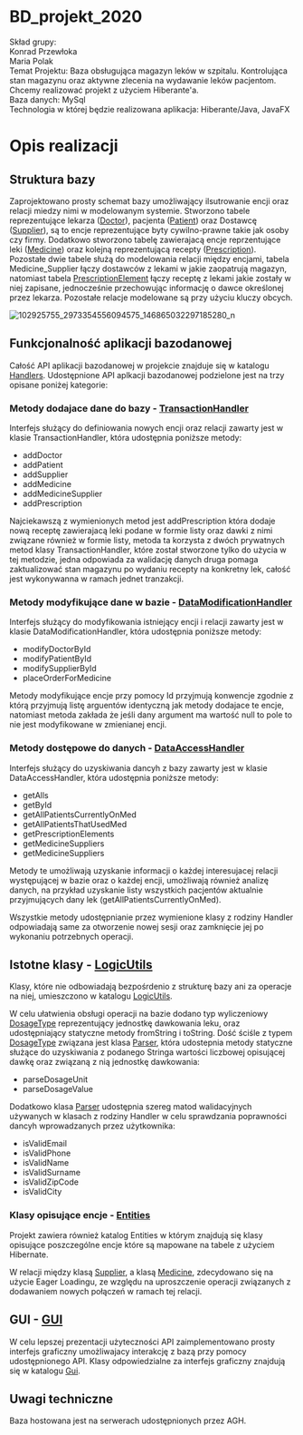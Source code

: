 # BD_projekt_2020

Skład grupy:  
Konrad Przewłoka  
Maria Polak  
Temat Projektu: Baza obsługująca magazyn leków w szpitalu. Kontrolująca stan magazynu oraz aktywne zlecenia na wydawanie leków pacjentom. Chcemy realizować projekt z użyciem Hiberante'a.  
Baza danych: MySql  
Technologia w której będzie realizowana aplikacja: Hiberante/Java, JavaFX

# Opis realizacji

## Struktura bazy 
Zaprojektowano prosty schemat bazy umożliwający ilsutrowanie encji oraz relacji miedzy nimi w modelowanym systemie. Stworzono tabele reprezentujące lekarza ([Doctor](https://github.com/KonradPR/BD_projekt_2020/tree/master/Projekt%20Szpital/src/Entities/Doctor.java)), pacjenta ([Patient](https://github.com/KonradPR/BD_projekt_2020/tree/master/Projekt%20Szpital/src/Entities/Patient.java)) oraz Dostawcę ([Supplier](https://github.com/KonradPR/BD_projekt_2020/tree/master/Projekt%20Szpital/src/Entities/Supplier.java)), są to encje reprezentujące byty cywilno-prawne takie jak osoby czy firmy. Dodatkowo stworzono tabelę zawierajacą encje reprzentujące leki ([Medicine](https://github.com/KonradPR/BD_projekt_2020/tree/master/Projekt%20Szpital/src/Entities/Medicine.java)) oraz kolejną reprezentującą recepty ([Prescription](https://github.com/KonradPR/BD_projekt_2020/tree/master/Projekt%20Szpital/src/Entities/Prescription.java)). Pozostałe dwie tabele służą do  modelowania relacji między encjami, tabela Medicine_Supplier łączy dostawców z lekami w jakie zaopatrują magazyn, natomiast tabela [PrescriptionElement](https://github.com/KonradPR/BD_projekt_2020/tree/master/Projekt%20Szpital/src/Entities/PrescriptionElement.java) łączy receptę z lekami jakie zostały w niej zapisane, jednocześnie przechowując informację o dawce określonej przez lekarza. Pozostałe relacje modelowane są przy użyciu kluczy obcych. 

![102925755_2973354556094575_146865032297185280_n](https://user-images.githubusercontent.com/32310362/83689088-be327a00-a5ee-11ea-86b2-f8f6c22dcc15.png)

## Funkcjonalność aplikacji bazodanowej
Całość API aplikacji bazodanowej w projekcie znajduje się w katalogu [Handlers](https://github.com/KonradPR/BD_projekt_2020/tree/master/Projekt%20Szpital/src/Handlers).
Udostępnione API aplkacji bazodanowej podzielone jest na trzy opisane poniżej kategorie:

### Metody dodajace dane do bazy - [TransactionHandler](https://github.com/KonradPR/BD_projekt_2020/tree/master/Projekt%20Szpital/src/Handlers/TransactionHandler.java)
Interfejs służący do definiowania nowych encji oraz relacji zawarty jest w klasie TransactionHandler, która udostępnia poniższe metody:
- addDoctor
- addPatient
- addSupplier
- addMedicine
- addMedicineSupplier
- addPrescription

Najciekawszą z wymienionych metod jest addPrescription która dodaje nową receptę zawierajacą leki podane w formie listy oraz dawki z nimi związane również w formie listy, metoda ta korzysta z dwóch prywatnych metod klasy TransactionHandler, które został stworzone tylko do użycia w tej metodzie, jedna odpowiada za walidację danych druga pomaga zaktualizować stan magazynu po wydaniu recepty na konkretny lek, całość jest wykonywanna w ramach jednet tranzakcji.

### Metody modyfikujące dane w bazie - [DataModificationHandler](https://github.com/KonradPR/BD_projekt_2020/tree/master/Projekt%20Szpital/src/Handlers/DataModificationHandler.java)
Interfejs służący do modyfikowania istniejący encji i relacji zawarty jest w klasie DataModificationHandler, która udostępnia poniższe metody:
- modifyDoctorById
- modifyPatientById
- modifySupplierById
- placeOrderForMedicine

Metody modyfikujące encje przy pomocy Id przyjmują konwencje zgodnie z którą przyjmują listę arguentów identyczną jak metody dodajace te encje, natomiast metoda zakłada że jeśli dany argument ma wartość null to pole to nie jest modyfikowane w zmienianej encji.

### Metody dostępowe do danych - [DataAccessHandler](https://github.com/KonradPR/BD_projekt_2020/tree/master/Projekt%20Szpital/src/Handlers/DataAccessHandler.java)
Interfejs służący do uzyskiwania dancyh z bazy zawarty jest w klasie DataAccessHandler, która udostępnia poniższe metody:
- getAll<EntitityClass>s
- get<EntityClass>ById
- getAllPatientsCurrentlyOnMed
- getAllPatientsThatUsedMed
- getPrescriptionElements
- getMedicineSuppliers
- getMedicineSuppliers
  
Metody te umożliwają uzyskanie informacji o każdej interesujacej relacji występującej w bazie oraz o każdej encji, umożliwają również  analizę danych, na przykład uzyskanie listy wszystkich pacjentów aktualnie przyjmujących dany lek (getAllPatientsCurrentlyOnMed).
  
Wszystkie metody udostępnianie przez wymienione klasy z rodziny Handler odpowiadają same za otworzenie nowej sesji oraz zamknięcie jej po wykonaniu potrzebnych operacji.

## Istotne klasy - [LogicUtils](https://github.com/KonradPR/BD_projekt_2020/tree/master/Projekt%20Szpital/src/LogicUtils)
Klasy, które nie odbowiadają bezpośrdenio z strukturę bazy ani za operacje na niej, umieszczono w katalogu [LogicUtils](https://github.com/KonradPR/BD_projekt_2020/tree/master/Projekt%20Szpital/src/LogicUtils).

W celu ułatwienia obsługi operacji na bazie dodano typ wyliczeniowy [DosageType](https://github.com/KonradPR/BD_projekt_2020/tree/master/Projekt%20Szpital/src/LogicUtils/DosageType.java) reprezentujący jednostkę dawkowania leku, oraz udostępniający statyczne metody fromString i toString. Dość ściśle z typem [DosageType](https://github.com/KonradPR/BD_projekt_2020/tree/master/Projekt%20Szpital/src/LogicUtils/DosageType.java) związana jest klasa [Parser](https://github.com/KonradPR/BD_projekt_2020/tree/master/Projekt%20Szpital/src/LogicUtils/Parser.java), która udostepnia metody statyczne służące do uzyskiwania z podanego Stringa wartości liczbowej opisującej dawkę oraz związaną z nią jednostkę dawkowania:
- parseDosageUnit
- parseDosageValue  
  
Dodatkowo klasa [Parser](https://github.com/KonradPR/BD_projekt_2020/tree/master/Projekt%20Szpital/src/LogicUtils/Parser.java) udostępnia szereg matod walidacyjnych używanych w klasach z rodziny Handler w celu sprawdzania poprawności dancyh wprowadzanych przez użytkownika:  

- isValidEmail
- isValidPhone
- isValidName
- isValidSurname
- isValidZipCode
- isValidCity

### Klasy opisujące encje - [Entities](https://github.com/KonradPR/BD_projekt_2020/tree/master/Projekt%20Szpital/src/Entities)
Projekt zawiera również katalog Entities w którym znajdują się klasy opisujące poszczególne encje które są mapowane na tabele z użyciem Hibernate.

W relacji między klasą [Supplier](https://github.com/KonradPR/BD_projekt_2020/tree/master/Projekt%20Szpital/src/Entities/Supplier.java), a klasą [Medicine](https://github.com/KonradPR/BD_projekt_2020/tree/master/Projekt%20Szpital/src/Entities/Medicine.java), zdecydowano się na użycie Eager Loadingu, ze względu na uproszczenie operacji związanych z dodawaniem nowych połączeń w ramach tej relacji.


## GUI - [GUI](https://github.com/KonradPR/BD_projekt_2020/tree/master/Projekt%20Szpital/src/Gui)
W celu lepszej prezentacji użyteczności API zaimplementowano prosty interfejs graficzny umożliwajacy interakcję z bazą przy pomocy udostępnionego API.
Klasy odpowiedzialne za interfejs graficzny znajdują się w katalogu [Gui]((https://github.com/KonradPR/BD_projekt_2020/tree/master/Projekt%20Szpital/src/Gui)).


## Uwagi techniczne
Baza hostowana jest na serwerach udostępnionych przez AGH.







